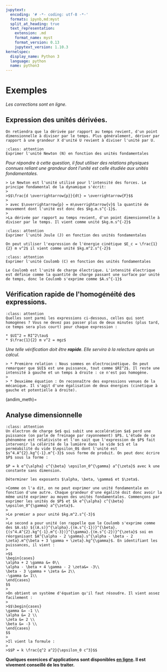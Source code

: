 ```yaml
---
jupytext:
  encoding: '# -*- coding: utf-8 -*-'
  formats: ipynb,md:myst
  split_at_heading: true
  text_representation:
    extension: .md
    format_name: myst
    format_version: 0.13
    jupytext_version: 1.10.3
kernelspec:
  display_name: Python 3
  language: python
  name: python3
---
```

# Exemples
_Les corrections sont en ligne._
## Expression des unités dérivées.

````{sidebar} A retenir
On retiendra que la dérivée par rapport au temps revient, d'un point dimensionnelle à diviser par le temps. Plus généralement, dériver par rapport à une grandeur X d'unité U revient à diviser l'unité par U.
````
````{admonition} Exercice 
:class: attention
Exprimer l'unité Newton (N) en fonction des unités fondamentales
````
_Pour répondre à cette question, il faut utiliser des relations physiques connues reliant une grandeur dont l'unité est celle étudiée aux unités fondamentales._

````{topic} Correction
> Le Newton est l'unité utilisé pour l'intensité des forces. Le principe fondamental de la dynamique s'écrit:
>
>$$\frac{d \overrightarrow{p}}{dt} = \overrightarrow{F}$$
>
> avec $\overrightarrow{p} = m\overrightarrow{v}$ la quantité de mouvement dont l'unité est donc des $kg.m.s^{-1}$.
>
>La dérivée par rapport au temps revient, d'un point dimensionnelle à diviser par le temps. Il vient comme unité $kg.m.s^{-2}$
````

````{admonition} Exercice 
:class: attention
Exprimer l'unité Joule (J) en fonction des unités fondamentales
````

````{topic} Correction
On peut utiliser l'expression de l'énergie cinétique $E_c = \frac{1}{2} m v^2$ il vient comme unité $kg.m^2.s^{-2}$
````

````{admonition} Exercice 
:class: attention
Exprimer l'unité Coulomb (C) en fonction des unités fondamentales
````

````{topic} Correction
Le Coulomb est l'unité de charge électrique. L'intensité électrique est définie comme la quantité de charge passant une surface par unité de temps, donc le Coulomb s'exprime comme $A.s^{-1}$
````

## Vérification rapide de l'homogénéité des expressions.

````{admonition} Exercice 
:class: attention
Quelles sont parmi les expressions ci-dessous, celles qui sont homogènes ? Vous ne devez pas passer plus de deux minutes (plus tard, ce temps sera plus court) pour chaque expression :

* $UI^2 = RI^2\tau$
* $\frac{1}{2} m v^2 = mgz$
````
_Une telle vérification doit être __rapide__. Elle servira à la relecture après un calcul._

````{topic} Correction
> * Première relation : Nous sommes en électrocinétique. On peut remarquer que $UI$ est une puissance, tout comme $RI^2$. Il reste une intensité à gauche et un temps à droite : ce n'est pas homogène.
> 
> * Deuxième équation : On reconnaître des expressions venues de la mécanique. Il s'agit d'une égalisation de deux énergies (cinétique à gauche et potentielle à droite).
````

(andim_meth)=
## Analyse dimensionnelle

````{admonition} Exercice 
:class: attention
Un électron de charge $e$ qui subit une accelération $a$ perd une puissance (on parle de freinage par rayonnement) $P$. L'étude de ce phénomène est relativiste et l'on sait que l'expression de $P$ fait intervenir la célérité de la lumière dans le vide $c$ et la perméabilité du vide $\epsilon_0$ dont l'unité est $s^4.A^{2}.kg^{-1}.m^{-3}$ sous forme de produit. On peut donc écrire $P$ sous la forme :

$P = k e^{\alpha} c^{\beta} \epsilon_0^{\gamma} a^{\zeta}$ avec k une constante sans dimension.

Déterminer les exposants $\alpha, \beta, \gamma$ et $\zeta$.
````

````{topic} Correction
>Comme on l'a dit, on ne peut exprimer une unité fondamentale en fonction d'une autre. Chaque grandeur d'une égalité doit donc avoir la même unité exprimer au moyen des unités fondamentales. Commençons par exprimer les unités de $P$ et $k e^{\alpha} c^{\beta} \epsilon_0^{\gamma} a^{\zeta}$.
>
>Le premier a pour unité $kg.m^2.s^{-3}$
>
>Le second a pour unité (on rappelle que le Coulomb s'exprime comme des $A.s$) ${(A.s)}^{\alpha}.{(m.s^{-1})}^{\beta}.{(s^4.A^{2}.kg^{-1}.m^{-3})}^{\gamma}.{(m.s^{-2})}^{\zeta}$ soi en réorganisant $A^{\alpha - 2 \gamma}.s^{\alpha - \beta - 2 \zeta}.m^{\beta + 3 \gamma + \zeta}.kg^{\gamma}$. En identifiant les puissances, il vient :
>
>$$
\begin{cases}
\alpha + 2 \gamma &= 0\\
\alpha - \beta + 4 \gamma - 2 \zeta&= -3\\
\beta - 3 \gamma + \zeta &= 2\\
-\gamma &= 1\\
\end{cases}
$$
>	
>On obtient un système d'équation qu'il faut résoudre. Il vient assez facilement :
>
>$$\begin{cases}
\gamma &= -1 \\
\alpha &= 2 \\
\zeta &= 2 \\
\beta &= -3 \\
\end{cases}
$$
>
>Il vient la formule :
>
>$$P = k \frac{q^2 a^2}{\epsilon_0 c^3}$$
````

__Quelques exercices d'applications sont disponibles [en ligne](https://stanislas.edunao.com/mod/quiz/view.php?id=12808). Il est vivement conseillé de les traiter.__